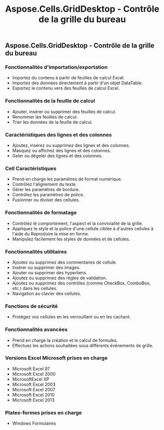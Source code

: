 ﻿---
title: Aspose.Cells.GridDesktop - Contrôle de la grille du bureau
type: docs
weight: 30
url: /fr/net/aspose-cells-griddesktop-desktop-grid-control/
---
## **Aspose.Cells.GridDesktop - Contrôle de la grille du bureau**
### **Fonctionnalités d'importation/exportation**
- Importez du contenu à partir de feuilles de calcul Excel.
- Importez des données directement à partir d'un objet DataTable.
- Exportez le contenu vers des feuilles de calcul Excel.
### **Fonctionnalités de la feuille de calcul**
- Ajouter, insérer ou supprimer des feuilles de calcul.
- Renommer les feuilles de calcul.
- Trier les données de la feuille de calcul.
### **Caractéristiques des lignes et des colonnes**
- Ajoutez, insérez ou supprimez des lignes et des colonnes.
- Masquez ou affichez des lignes et des colonnes.
- Geler ou dégeler des lignes et des colonnes.
### **Cell Caractéristiques**
- Prend en charge les paramètres de format numérique.
- Contrôlez l'alignement du texte.
- Gérer les paramètres de bordure.
- Contrôlez les paramètres de police.
- Fusionner ou diviser des cellules.
### **Fonctionnalités de formatage**
- Contrôlez le comportement, l'aspect et la convivialité de la grille.
- Appliquez le style et la police d'une cellule ciblée à d'autres cellules à l'aide du Reproduire la mise en forme.
- Manipulez facilement les styles de données et de cellules.
### **Fonctionnalités utilitaires**
- Ajoutez ou supprimez des commentaires de cellule.
- Insérer ou supprimer des images.
- Ajouter ou supprimer des hyperliens.
- Ajoutez ou supprimez des règles de validation.
- Ajoutez ou supprimez des contrôles (comme CheckBox, ComboBox, etc.) dans les cellules.
- Navigation au clavier des cellules.
### **Fonctions de sécurité**
- Protégez vos cellules en les verrouillant ou en les cachant.
### **Fonctionnalités avancées**
- Prend en charge la création et le calcul de formules.
- Effectuez les actions souhaitées sous différents événements de grille.
### **Versions Excel Microsoft prises en charge**
- Microsoft Excel 97
- Microsoft Excel 2000
- MicrosoftExcel XP
- Microsoft Excel 2003
- Microsoft Excel 2007
- Microsoft Excel 2010
- Microsoft Excel 2013
### **Plates-formes prises en charge**
- Windows Formulaires
